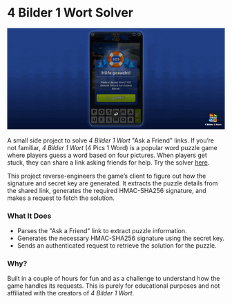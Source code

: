 # 4 Bilder 1 Wort Solver
![Solver Demo](https://raw.githubusercontent.com/jannikhst/4bilder1wort-solver/main/screenshot-2025-08-08-000274.gif)



A small side project to solve *4 Bilder 1 Wort* "Ask a Friend" links. If you’re not familiar, *4 Bilder 1 Wort* (4 Pics 1 Word) is a popular word puzzle game where players guess a word based on four pictures. When players get stuck, they can share a link asking friends for help. Try the solver [here](https://4bilder1wort.jannik.club).

This project reverse-engineers the game’s client to figure out how the signature and secret key are generated. It extracts the puzzle details from the shared link, generates the required HMAC-SHA256 signature, and makes a request to fetch the solution.

### What It Does

- Parses the "Ask a Friend" link to extract puzzle information.
- Generates the necessary HMAC-SHA256 signature using the secret key.
- Sends an authenticated request to retrieve the solution for the puzzle.

### Why?

Built in a couple of hours for fun and as a challenge to understand how the game handles its requests. This is purely for educational purposes and not affiliated with the creators of *4 Bilder 1 Wort*.
